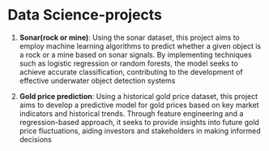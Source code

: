 # Data Science-projects

1) **Sonar(rock or mine)**: Using the sonar dataset, this project aims to employ machine learning algorithms to predict whether a given object is a rock or a mine based on sonar signals. By implementing techniques such as logistic regression or random forests, the model seeks to achieve accurate classification, contributing to the development of effective underwater object detection systems
   
2) **Gold price prediction**: Using a historical gold price dataset, this project aims to develop a predictive model for gold prices based on key market indicators and historical trends. Through feature engineering and a regression-based approach, it seeks to provide insights into future gold price fluctuations, aiding investors and stakeholders in making informed decisions
